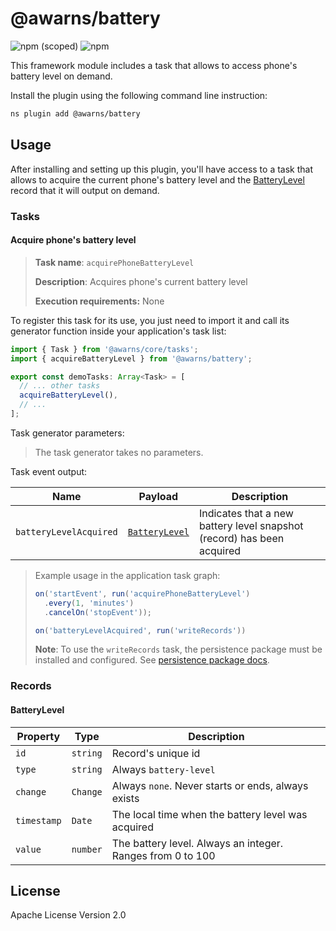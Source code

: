 # @awarns/battery
![npm (scoped)](https://img.shields.io/npm/v/@awarns/battery)
![npm](https://img.shields.io/npm/dm/@awarns/battery)

This framework module includes a task that allows to access phone's battery level on demand.

Install the plugin using the following command line instruction:

```bash
ns plugin add @awarns/battery
```

## Usage

After installing and setting up this plugin, you'll have access to a task that allows to acquire the current phone's battery level and the [BatteryLevel](#batterylevel) record that it will output on demand.

### Tasks

#### Acquire phone's battery level

> **Task name**: `acquirePhoneBatteryLevel`
> 
> **Description**: Acquires phone's current battery level
> 
> **Execution requirements:** None

To register this task for its use, you just need to import it and call its generator function inside your application's task list:

```ts
import { Task } from '@awarns/core/tasks';
import { acquireBatteryLevel } from '@awarns/battery';

export const demoTasks: Array<Task> = [
  // ... other tasks
  acquireBatteryLevel(),
  // ...
];
```

Task generator parameters:

> The task generator takes no parameters. 

Task event output:

| Name                   | Payload                         | Description                                                            |
|------------------------|---------------------------------|------------------------------------------------------------------------|
| `batteryLevelAcquired` | [`BatteryLevel`](#batterylevel) | Indicates that a new battery level snapshot (record) has been acquired |

> Example usage in the application task graph:
> ```ts
> on('startEvent', run('acquirePhoneBatteryLevel')
>   .every(1, 'minutes')
>   .cancelOn('stopEvent'));
> 
> on('batteryLevelAcquired', run('writeRecords'))
> ```
> **Note**: To use the `writeRecords` task, the persistence package must be installed and configured. See [persistence package docs](../persistence/README.md).

### Records

#### BatteryLevel

| Property    | Type     | Description                                                |
|-------------|----------|------------------------------------------------------------|
| `id`        | `string` | Record's unique id                                         |
| `type`      | `string` | Always `battery-level`                                     |
| `change`    | `Change` | Always `none`. Never starts or ends, always exists         |
| `timestamp` | `Date`   | The local time when the battery level was acquired         |
| `value`     | `number` | The battery level. Always an integer. Ranges from 0 to 100 |


## License

Apache License Version 2.0
